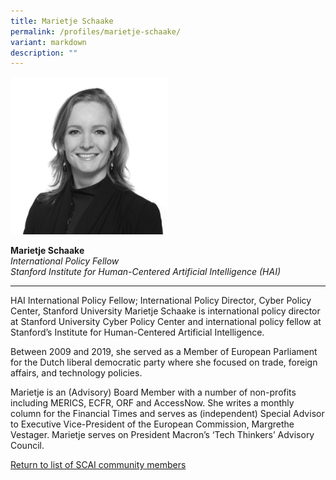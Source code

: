 ```yaml
---
title: Marietje Schaake
permalink: /profiles/marietje-schaake/
variant: markdown
description: ""
---
```

<div style="width:50%"><img src="/images/People/marietje_schaake.jpeg" alt="Marietje Schaake"></div>

**Marietje Schaake**<br>*International Policy Fellow*<br>*Stanford Institute for Human-Centered Artificial Intelligence (HAI)*<br>

---

HAI International Policy Fellow; International Policy Director, Cyber Policy Center, Stanford University Marietje Schaake is international policy director at Stanford University Cyber Policy Center and international policy fellow at Stanford’s Institute for Human-Centered Artificial Intelligence. 

Between 2009 and 2019, she served as a Member of European Parliament for the Dutch liberal democratic party where she focused on trade, foreign affairs, and technology policies. 

Marietje is an (Advisory) Board Member with a number of non-profits including MERICS, ECFR, ORF and AccessNow. She writes a monthly column for the Financial Times and serves as (independent) Special Advisor to Executive Vice-President of the European Commission, Margrethe Vestager. Marietje serves on President Macron’s ‘Tech Thinkers’ Advisory Council.

[Return to list of SCAI community members](/community)